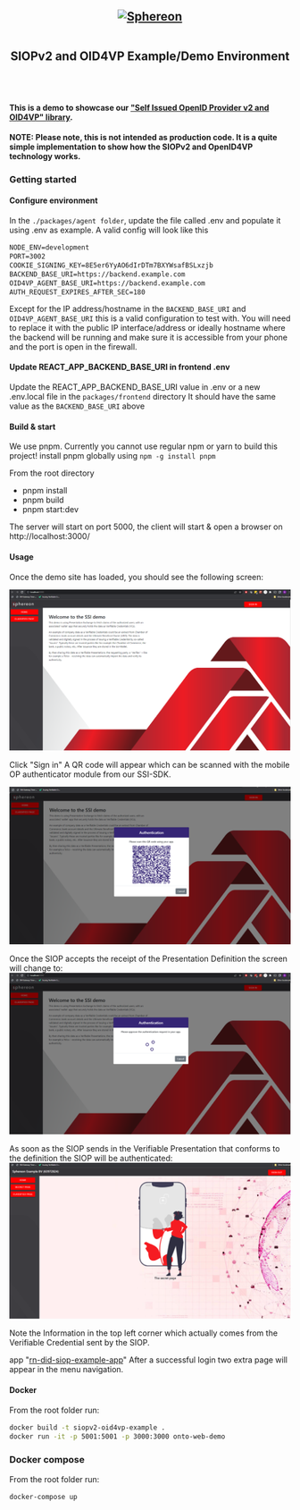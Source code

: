 <h2 style="text-align: center; vertical-align: middle">
    <center><a href="https://www.sphereon.com"><img src="https://sphereon.com/content/themes/sphereon/assets/img/logo.svg" alt="Sphereon" width="320" style="vertical-align: middle" ></a></center>

<br>SIOPv2 and OID4VP Example/Demo Environment      
<br>
<br>
</h2>

#### This is a demo to showcase our ["Self Issued OpenID Provider v2 and OID4VP" library](https://github.com/Sphereon-Opensource/siopv2-openid4vp).

**NOTE: Please note, this is not intended as production code.
It is a quite simple implementation to show how the SIOPv2 and OpenID4VP technology works.**

### Getting started

#### Configure environment

In the `./packages/agent folder`, update the file called .env and populate it using .env as example. A valid
config will look like this

```dotenv
NODE_ENV=development
PORT=3002
COOKIE_SIGNING_KEY=8E5er6YyAO6dIrDTm7BXYWsafBSLxzjb
BACKEND_BASE_URI=https://backend.example.com
OID4VP_AGENT_BASE_URI=https://backend.example.com
AUTH_REQUEST_EXPIRES_AFTER_SEC=180
```

Except for the IP address/hostname in the `BACKEND_BASE_URI` and `OID4VP_AGENT_BASE_URI` this is a valid configuration to test with. You will need to replace it with the public IP
interface/address or ideally hostname where the
backend will be running and make sure it is accessible from your phone and the port is open in the firewall.

#### Update REACT_APP_BACKEND_BASE_URI in frontend .env
Update the REACT_APP_BACKEND_BASE_URI value in .env or a new .env.local file in the `packages/frontend` directory
It should have the same value as the `BACKEND_BASE_URI` above

#### Build & start
We use pnpm. Currently you cannot use regular npm or yarn to build this project!
install pnpm globally using `npm -g install pnpm`

From the root directory
- pnpm install
- pnpm build
- pnpm start:dev

The server will start on port 5000, the client will start & open a browser on http://localhost:3000/

#### Usage

Once the demo site has loaded, you should see the following screen:

![/resources/start-screen.png](/resources/start-screen.png)

Click "Sign in"
A QR code will appear which can be scanned with the mobile OP authenticator module from our SSI-SDK.

![login-qr-screen.png](resources/login-qr-screen.png)

Once the SIOP accepts the receipt of the Presentation Definition the screen will change to:
![login-wait-def-screen.png](resources/login-wait-def-screen.png)

As soon as the SIOP sends in the Verifiable Presentation that conforms to the definition the SIOP will be authenticated:
![login-wait-def-screen.png](resources/vp-received-screen.png)

Note the Information in the top left corner which actually comes from the Verifiable Credential sent by the SIOP.

app "[rn-did-siop-example-app](https://github.com/Sphereon-OpenSource/rn-did-siop-example-app)"
After a successful login two extra page will appear in the menu navigation.

#### Docker

From the root folder run:

```bash
docker build -t siopv2-oid4vp-example .
docker run -it -p 5001:5001 -p 3000:3000 onto-web-demo
```

### Docker compose

From the root folder run:

```bash
docker-compose up
```

